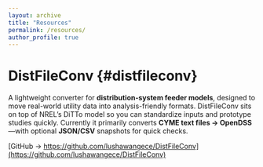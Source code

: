 ```yaml
---
layout: archive
title: "Resources"
permalink: /resources/
author_profile: true
---
```



<!-- ### DistFileConv {#distfileconv}
Lightweight tool to convert distribution-system files (e.g., CYME ↔ OpenDSS, JSON/CSV) using NREL DiTTo.

<p><a class="btn btn--primary" href="https://github.com/lushawangece/DistFileConv">GitHub</a></p> -->

DistFileConv {#distfileconv}
======

A lightweight converter for **distribution-system feeder models**, designed to move real-world utility data into analysis-friendly formats. DistFileConv sits on top of NREL’s DiTTo model so you can standardize inputs and prototype studies quickly. Currently it primarily converts **CYME text files → OpenDSS**—with optional **JSON/CSV** snapshots for quick checks.



[GitHub → https://github.com/lushawangece/DistFileConv](https://github.com/lushawangece/DistFileConv)





<!-- <p>
  <a class="btn btn--primary" href="REPO_URL">GitHub</a>
  <a class="btn" href="DOCS_URL">Docs</a>
  <a class="btn" href="REPO_URL/issues">Issues</a>
</p>

**Install**
```bash
# pick one
pip install distfileconv
# conda
# conda install -c conda-forge distfileconv -->